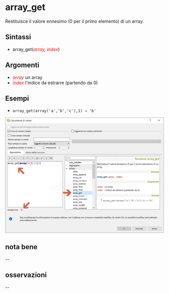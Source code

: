 # array_get

Restituisce il valore ennesimo (0 per il primo elemento) di un array.

## Sintassi

* array_get(_<span style="color:red;">array</span>, <span style="color:red;">index</span>_)

## Argomenti

* _<span style="color:red;">array</span>_ un array
* _<span style="color:red;">index</span>_ l'indice da estrarre (partendo da 0)

## Esempi

* `array_get(array('a','b','c'),1) → 'b'`

![](/img/arrays/array_get/array_get1.png)

## nota bene

--

## osservazioni

--
